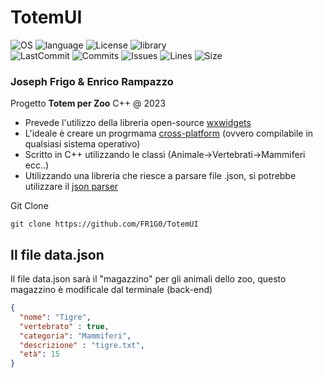 # TotemUI
![OS](https://img.shields.io/badge/OS-Windows,Linux,MacOs-cyan?style=for-the-badge)
![language](https://img.shields.io/badge/lang-c++-blueviolet?style=for-the-badge)
![License](https://img.shields.io/github/license/FR1G0/GTKTotem?style=for-the-badge)
![library](https://img.shields.io/badge/dependencies-wxWidgets-orange?style=for-the-badge)
<br>
![LastCommit](https://img.shields.io/github/last-commit/FR1G0/GTKTotem/main)
![Commits](https://img.shields.io/github/commit-activity/w/FR1G0/GTKTotem)
![Issues](https://img.shields.io/bitbucket/issues/FR1G0/GTKTotem?color=yellow)
![Lines](https://img.shields.io/tokei/lines/github/FR1G0/GTKTotem)
![Size](https://img.shields.io/github/repo-size/FR1G0/GTKTotem)
### **Joseph Frigo & Enrico Rampazzo**

Progetto **Totem per Zoo** C++ @ 2023
- Prevede l'utilizzo della libreria open-source [wxwidgets]([https://www.gtk.org/](https://www.wxwidgets.org/))
- L'ideale è creare un progrmama [cross-platform](https://en.wikipedia.org/wiki/Cross-platform_software) (ovvero compilabile in qualsiasi sistema operativo)
- Scritto in C++ utilizzando le classi (Animale->Vertebrati->Mammiferi ecc..)
- Utilizzando una libreria che riesce a parsare file .json, si potrebbe utilizzare il [json parser](https://github.com/nlohmann/json)

Git Clone
```shell
git clone https://github.com/FR1G0/TotemUI
```

## Il file data.json
Il file data.json sarà il "magazzino" per gli animali dello zoo, questo magazzino è modificale dal terminale (back-end)
```json
{
  "nome": "Tigre",
  "vertebrato" : true,
  "categoria": "Mammiferi",
  "descrizione" : "tigre.txt",
  "età": 15
}
```
